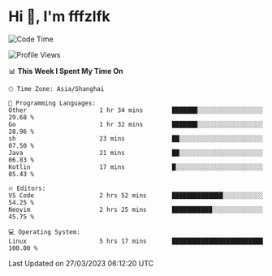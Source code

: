 # Hi 👋, I'm fffzlfk

<!--START_SECTION:waka-->
![Code Time](http://img.shields.io/badge/Code%20Time-120%20hrs%208%20mins-blue)

![Profile Views](http://img.shields.io/badge/Profile%20Views-0-blue)

📊 **This Week I Spent My Time On** 

```text
🕑︎ Time Zone: Asia/Shanghai

💬 Programming Languages: 
Other                    1 hr 34 mins        ███████░░░░░░░░░░░░░░░░░░   29.68 % 
Go                       1 hr 32 mins        ███████░░░░░░░░░░░░░░░░░░   28.96 % 
sh                       23 mins             ██░░░░░░░░░░░░░░░░░░░░░░░   07.50 % 
Java                     21 mins             ██░░░░░░░░░░░░░░░░░░░░░░░   06.83 % 
Kotlin                   17 mins             █░░░░░░░░░░░░░░░░░░░░░░░░   05.43 % 

🔥 Editors: 
VS Code                  2 hrs 52 mins       ██████████████░░░░░░░░░░░   54.25 % 
Neovim                   2 hrs 25 mins       ███████████░░░░░░░░░░░░░░   45.75 % 

💻 Operating System: 
Linux                    5 hrs 17 mins       █████████████████████████   100.00 % 
```


 Last Updated on 27/03/2023 06:12:20 UTC
<!--END_SECTION:waka-->
